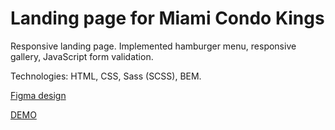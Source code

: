 # Landing page for Miami Condo Kings

Responsive landing page. Implemented hamburger menu, responsive gallery, JavaScript form validation.

Technologies: HTML, CSS, Sass (SCSS), BEM.

[Figma design](https://www.figma.com/file/nHz8bflIwJaWP3P99vKTH5/miami_home_new?node-id=16033%3A3&t=n3J43mfavwYAirPF-0)

[DEMO](https://maxshylo.github.io/miami-landing/)
